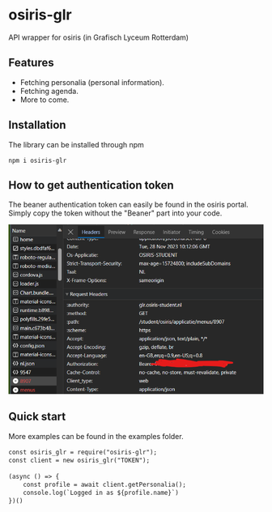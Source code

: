 # osiris-glr
API wrapper for osiris (in Grafisch Lyceum Rotterdam)

## Features
* Fetching personalia (personal information).
* Fetching agenda.
* More to come.

## Installation 
The library can be installed through npm
```
npm i osiris-glr
```

## How to get authentication token
The beaner authentication token can easily be found in the osiris portal.
Simply copy the token without the "Beaner" part into your code.

![Screenshot of network tab](https://github.com/iranathan/osiris-glr/blob/main/assets/network.png?raw=true)

## Quick start 
More examples can be found in the examples folder.

```
const osiris_glr = require("osiris-glr");
const client = new osiris_glr("TOKEN");

(async () => {
    const profile = await client.getPersonalia();
    console.log(`Logged in as ${profile.name}`)
})()
```